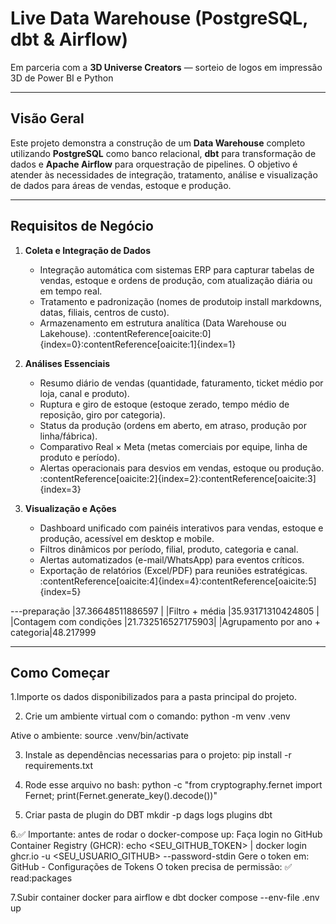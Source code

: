 # Live Data Warehouse (PostgreSQL, dbt & Airflow)

Em parceria com a **3D Universe Creators** — sorteio de logos em impressão 3D de Power BI e Python

---

## Visão Geral

Este projeto demonstra a construção de um **Data Warehouse** completo utilizando **PostgreSQL** como banco relacional, **dbt** para transformação de dados e **Apache Airflow** para orquestração de pipelines. O objetivo é atender às necessidades de integração, tratamento, análise e visualização de dados para áreas de vendas, estoque e produção.

---

## Requisitos de Negócio

1. **Coleta e Integração de Dados**  
   - Integração automática com sistemas ERP para capturar tabelas de vendas, estoque e ordens de produção, com atualização diária ou em tempo real.  
   - Tratamento e padronização (nomes de produtoip install markdowns, datas, filiais, centros de custo).  
   - Armazenamento em estrutura analítica (Data Warehouse ou Lakehouse). :contentReference[oaicite:0]{index=0}:contentReference[oaicite:1]{index=1}

2. **Análises Essenciais**  
   - Resumo diário de vendas (quantidade, faturamento, ticket médio por loja, canal e produto).  
   - Ruptura e giro de estoque (estoque zerado, tempo médio de reposição, giro por categoria).  
   - Status da produção (ordens em aberto, em atraso, produção por linha/fábrica).  
   - Comparativo Real × Meta (metas comerciais por equipe, linha de produto e período).  
   - Alertas operacionais para desvios em vendas, estoque ou produção. :contentReference[oaicite:2]{index=2}:contentReference[oaicite:3]{index=3}

3. **Visualização e Ações**  
   - Dashboard unificado com painéis interativos para vendas, estoque e produção, acessível em desktop e mobile.  
   - Filtros dinâmicos por período, filial, produto, categoria e canal.  
   - Alertas automatizados (e-mail/WhatsApp) para eventos críticos.  
   - Exportação de relatórios (Excel/PDF) para reuniões estratégicas. :contentReference[oaicite:4]{index=4}:contentReference[oaicite:5]{index=5}

---preparação           |37.36648511886597 |
|Filtro + média                 |35.93171310424805 |
|Contagem com condições         |21.732516527175903|
|Agrupamento por ano + categoria|48.217999



---

## Como Começar
1.Importe os dados disponibilizados para a pasta principal do projeto.

2. Crie um ambiente virtual com o comando:
python -m venv .venv

Ative o ambiente: source .venv/bin/activate

3. Instale as dependências necessarias para o projeto:
pip install -r requirements.txt

4. Rode esse arquivo no bash:
python -c "from cryptography.fernet import Fernet; print(Fernet.generate_key().decode())"

5. Criar pasta de plugin do DBT
mkdir -p dags logs plugins dbt

6.✅ Importante: antes de rodar o docker-compose up:
Faça login no GitHub Container Registry (GHCR):
echo <SEU_GITHUB_TOKEN> | docker login ghcr.io -u <SEU_USUARIO_GITHUB> --password-stdin
Gere o token em: GitHub - Configurações de Tokens
O token precisa de permissão:
✅ read:packages

7.Subir container docker para airflow e dbt
docker compose --env-file .env up


